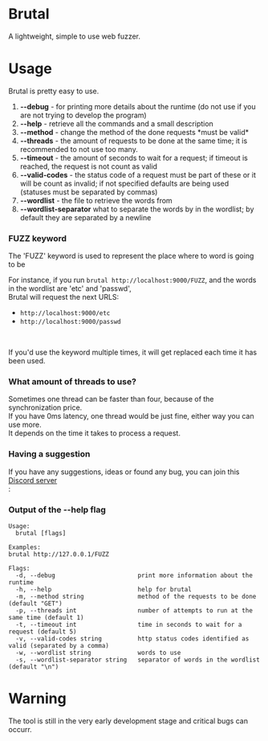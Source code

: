 # Brutal

A lightweight, simple to use web fuzzer.


# Usage

<p> Brutal is pretty easy to use. 
  <ol> 
  <li> <b>--debug</b> - for printing more details about the runtime (do not use if you are not trying to develop the program) </li>
  <li> <b>--help</b> - retrieve all the commands and a small description </li>
  <li> <b>--method</b> - change the method of the done requests *must be valid* </li>
  <li> <b>--threads</b> - the amount of requests to be done at the same time;
  it is recommended to not use too many. </li>
    <li> <b>--timeout</b> - the amount of seconds to wait for a request; if timeout is reached, the request is not count as valid </li>
    <li> <b>--valid-codes</b> - the status code of a request must be part of these or it will be count as invalid; if not specified defaults are being used (statuses must be separated by commas) </li>
    <li> <b>--wordlist</b> - the file to retrieve the words from</li>
    <li> <b>--wordlist-separator</b> what to separate the words by in the wordlist; by default they are separated by a newline </li>

   </ol>
</p>

### FUZZ keyword

<p>The 'FUZZ' keyword is used to represent the place where to word is going to be <br> 

For instance, if you run `brutal http://localhost:9000/FUZZ`, and the words in the wordlist are 'etc' and 'passwd', <br>
Brutal will request the next URLS: <br>
- `http://localhost:9000/etc`
- `http://localhost:9000/passwd`

<br>

If you'd use the keyword multiple times, it will get replaced each time it has been used.

</p>

### What amount of threads to use?

Sometimes one thread can be faster than four, because of the synchronization price. <br>
If you have 0ms latency, one thread would be just fine, either way you can use more. <br>
It depends on the time it takes to process a request.<br>

### Having a suggestion

If you have any suggestions, ideas or found any bug, you can join this [Discord server](https://discord.gg/ktEBKceytN)<br>: 

### Output of the --help flag
```
Usage:
  brutal [flags]

Examples:
brutal http://127.0.0.1/FUZZ

Flags:
  -d, --debug                       print more information about the runtime
  -h, --help                        help for brutal
  -m, --method string               method of the requests to be done (default "GET")
  -p, --threads int                 number of attempts to run at the same time (default 1)
  -t, --timeout int                 time in seconds to wait for a request (default 5)
  -v, --valid-codes string          http status codes identified as valid (separated by a comma)
  -w, --wordlist string             words to use
  -s, --wordlist-separator string   separator of words in the wordlist (default "\n")
```

# Warning

The tool is still in the very early development stage and critical bugs can occurr.